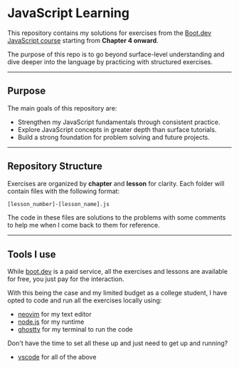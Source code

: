 # JavaScript Learning

This repository contains my solutions for exercises from the [Boot.dev JavaScript course](https://www.boot.dev/courses/learn-javascript) starting from **Chapter 4 onward**.

The purpose of this repo is to go beyond surface-level understanding and dive deeper into the language by practicing with structured exercises.

---

## Purpose

The main goals of this repository are:

- Strengthen my JavaScript fundamentals through consistent practice.  
- Explore JavaScript concepts in greater depth than surface tutorials.  
- Build a strong foundation for problem solving and future projects.  

---

## Repository Structure

Exercises are organized by **chapter** and **lesson** for clarity. Each folder will contain files with the following format:
```bash
[lesson_number]-[lesson_name].js
```
The code in these files are solutions to the problems with some comments to help me when I come back to them for reference. 

---

## Tools I use 

While [boot.dev](https://www.boot.dev) is a paid service, all the exercises and lessons are available for free, you just pay for the interaction. 

With this being the case and my limited budget as a college student, I have opted to code and run all the exercises locally using:

-   [neovim](https://neovim.io/) for my text editor
-   [node.js](https://nodejs.org/en) for my runtime
-   [ghostty](https://ghostty.org/) for my terminal to run the code

Don't have the time to set all these up and just need to get up and running?
-   [vscode](https://code.visualstudio.com/) for all of the above
